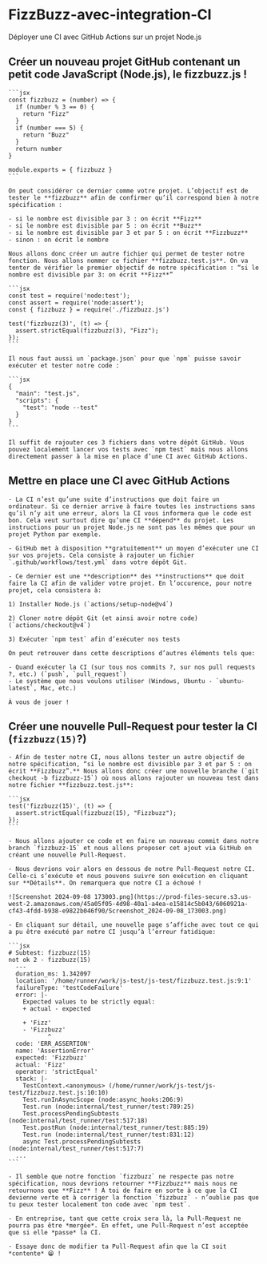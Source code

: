 # FizzBuzz-avec-integration-CI
Déployer une CI avec GitHub Actions sur un projet Node.js


## Créer un nouveau projet GitHub contenant un petit code JavaScript (Node.js), le **fizzbuzz.js** !
    
    
    ```jsx
    const fizzbuzz = (number) => {
      if (number % 3 == 0) {
        return "Fizz"
      }
      if (number === 5) {
        return "Buzz"
      }
      return number
    }
    
    module.exports = { fizzbuzz }
    ```
    
    On peut considérer ce dernier comme votre projet. L’objectif est de tester le **fizzbuzz** afin de confirmer qu’il correspond bien à notre spécification :
    
    - si le nombre est divisible par 3 : on écrit **Fizz**
    - si le nombre est divisible par 5 : on écrit **Buzz**
    - si le nombre est divisible par 3 et par 5 : on écrit **Fizzbuzz**
    - sinon : on écrit le nombre
    
    Nous allons donc créer un autre fichier qui permet de tester notre fonction. Nous allons nommer ce fichier **fizzbuzz.test.js**. On va tenter de vérifier le premier objectif de notre spécification : “si le nombre est divisible par 3: on écrit **Fizz**”
    
    ```jsx
    const test = require('node:test');
    const assert = require('node:assert');
    const { fizzbuzz } = require('./fizzbuzz.js')
    
    test('fizzbuzz(3)', (t) => {
      assert.strictEqual(fizzbuzz(3), "Fizz");
    });
    ```
    
    Il nous faut aussi un `package.json` pour que `npm` puisse savoir exécuter et tester notre code :
    
    ```jsx
    {
      "main": "test.js",
      "scripts": {
        "test": "node --test"
      }
    }
    ```
    
    Il suffit de rajouter ces 3 fichiers dans votre dépôt GitHub. Vous pouvez localement lancer vos tests avec `npm test` mais nous allons directement passer à la mise en place d’une CI avec GitHub Actions.
    
## Mettre en place une CI avec GitHub Actions
    
    - La CI n’est qu’une suite d’instructions que doit faire un ordinateur. Si ce dernier arrive à faire toutes les instructions sans qu’il n’y ait une erreur, alors la CI vous informera que le code est bon. Cela veut surtout dire qu’une CI **dépend** du projet. Les instructions pour un projet Node.js ne sont pas les mêmes que pour un projet Python par exemple.
    
    - GitHub met à disposition **gratuitement** un moyen d’exécuter une CI sur vos projets. Cela consiste à rajouter un fichier `.github/workflows/test.yml` dans votre dépôt Git.
    
    - Ce dernier est une **description** des **instructions** que doit faire la CI afin de valider votre projet. En l’occurence, pour notre projet, cela consistera à:
    
    1) Installer Node.js (`actions/setup-node@v4`)
    
    2) Cloner notre dépôt Git (et ainsi avoir notre code) (`actions/checkout@v4`)
    
    3) Exécuter `npm test` afin d’exécuter nos tests
    
    On peut retrouver dans cette descriptions d’autres éléments tels que:
    
    - Quand exécuter la CI (sur tous nos commits ?, sur nos pull requests ?, etc.) (`push`, `pull_request`)
    - Le système que nous voulons utiliser (Windows, Ubuntu - `ubuntu-latest`, Mac, etc.)
    
    À vous de jouer !
    
## Créer une nouvelle Pull-Request pour tester la CI (`fizzbuzz(15)`?)
    
    - Afin de tester notre CI, nous allons tester un autre objectif de notre spécification, “si le nombre est divisible par 3 et par 5 : on écrit **Fizzbuzz”.** Nous allons donc créer une nouvelle branche (`git checkout -b fizzbuzz-15`) où nous allons rajouter un nouveau test dans notre fichier **fizzbuzz.test.js**:
    
    ```jsx
    test('fizzbuzz(15)', (t) => {
      assert.strictEqual(fizzbuzz(15), "Fizzbuzz");
    });
    ```
    
    - Nous allons ajouter ce code et en faire un nouveau commit dans notre branch `fizzbuzz-15` et nous allons proposer cet ajout via GitHub en créant une nouvelle Pull-Request.
    
    - Nous devrions voir alors en dessous de notre Pull-Request notre CI. Celle-ci s’exécute et nous pouvons suivre son exécution en cliquant sur **Détails**. On remarquera que notre CI a échoué !
    
    ![Screenshot 2024-09-08 173003.png](https://prod-files-secure.s3.us-west-2.amazonaws.com/45a05f05-4d98-40a1-a4ea-e15814c5b043/6060921a-cf43-4fdd-b938-e9822b046f90/Screenshot_2024-09-08_173003.png)
    
    - En cliquant sur détail, une nouvelle page s’affiche avec tout ce qui a pu être exécuté par notre CI jusqu’à l’erreur fatidique:
    
    ```jsx
    # Subtest: fizzbuzz(15)
    not ok 2 - fizzbuzz(15)
      ---
      duration_ms: 1.342097
      location: '/home/runner/work/js-test/js-test/fizzbuzz.test.js:9:1'
      failureType: 'testCodeFailure'
      error: |-
        Expected values to be strictly equal:
        + actual - expected
        
        + 'Fizz'
        - 'Fizzbuzz'
               ^
      code: 'ERR_ASSERTION'
      name: 'AssertionError'
      expected: 'Fizzbuzz'
      actual: 'Fizz'
      operator: 'strictEqual'
      stack: |-
        TestContext.<anonymous> (/home/runner/work/js-test/js-test/fizzbuzz.test.js:10:10)
        Test.runInAsyncScope (node:async_hooks:206:9)
        Test.run (node:internal/test_runner/test:789:25)
        Test.processPendingSubtests (node:internal/test_runner/test:517:18)
        Test.postRun (node:internal/test_runner/test:885:19)
        Test.run (node:internal/test_runner/test:831:12)
        async Test.processPendingSubtests (node:internal/test_runner/test:517:7)
      ...
    ```
    
    - Il semble que notre fonction `fizzbuzz` ne respecte pas notre spécification, nous devrions retourner **Fizzbuzz** mais nous ne retournons que **Fizz** ! À toi de faire en sorte à ce que la CI devienne verte et à corriger la fonction `fizzbuzz` - n’oublie pas que tu peux tester localement ton code avec `npm test`.
    
    - En entreprise, tant que cette croix sera là, la Pull-Request ne pourra pas être *mergée*. En effet, une Pull-Request n’est acceptée que si elle *passe* la CI.
    
    - Essaye donc de modifier ta Pull-Request afin que la CI soit *contente* 😁 !